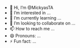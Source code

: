- 👋 Hi, I’m @MickyasTA
- 👀 I’m interested in ...
- 🌱 I’m currently learning ...
- 💞️ I’m looking to collaborate on ...
- 📫 How to reach me ...
- 😄 Pronouns: ...
- ⚡ Fun fact: ...

<!---
MickyasTA/MickyasTA is a ✨ special ✨ repository because its `README.md` (this file) appears on your GitHub profile.
You can click the Preview link to take a look at your changes.
--->
